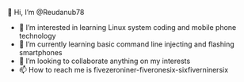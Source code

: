  👋 Hi, I’m @Reudanub78
- 👀 I’m interested in  learning Linux system coding and mobile phone technology 
- 🌱 I’m currently learning basic command line injecting and flashing smartphones
- 💞️ I’m looking to collaborate anything on my interests
- 📫 How to reach me is fivezeroniner-fiveronesix-sixfiverninersix

<!---
Reudanub78/Reudanub78 is a ✨ special ✨ repository because its `README.md` (this file) appears on your GitHub profile.
You can click the Preview link to take a look at your changes.
--->
